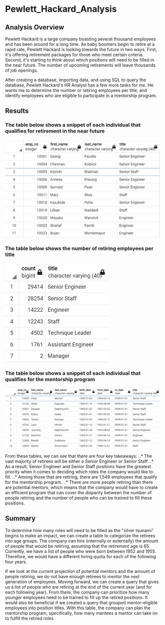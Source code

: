 # Pewlett_Hackard_Analysis
## Analysis Overview
Pewlett Hackard is a large company boasting several thousand employees and has been around for a long time. As baby boomers begin to retire at a rapid rate, Pewlett Hackard is looking towards the future in two ways. First, it's offering retirement packages for those who meet certain criteria. Second, it's starting to think about which positions will need to be filled in the near future. The number of upcoming retirements will leave thousands of job openings. 

After creating a database, importing data, and using SQL to query the database, Pewlett Hackard's HR Analyst has a few more tasks for me. He wants me to determine the number or retiring employees per title, and identify employees who are eligible to participate in a mentorship program.

## Results
### The table below shows a snippet of each individual that qualifies for retirement in the near future
![unique_titles](https://github.com/dgeroux/Pewlett_Hackard_Analysis/blob/main/unique_titles.png)
### The table below shows the number of retiring employees per title
![retiring_titles](https://github.com/dgeroux/Pewlett_Hackard_Analysis/blob/main/retiring_titles.png)
### The table below shows a snippet of each individual that qualifies for the mentorship program
![mentorship_eligibility](https://github.com/dgeroux/Pewlett_Hackard_Analysis/blob/main/mentorship_eligibility.png)

From these tables, we can see that there are four key takeaways:
..* The vast majority of retirees will be either a Senior Engineer or Senior Staff
..* As a result, Senior Engineer and Senior Staff positions have the greatest priority when it comes to deciding which roles the company would like to fill.
..* Among those that are retiring, there are 1,549 employees that qualify for the mentorship program.
..* There are more people retiring than there are potential mentors, which means that the company would have to create an efficient program that can cover the disparity between the number of people retiring and the number of people who can be trained to fill these positions.

## Summary
To determine how many roles will need to be filled as the "silver tsunami" begins to make an impact, we can create a table to categorize the retirees into age groups. The company can hire (internally or externally) the amount of people that would be retiring, assuming that the retirement age is 65. Currently, we have a list of people who were born between 1952 and 1955. Therefore, we would have a different hiring quota for each of the following four years.

If we look at the current projection of potential mentors and the amount of people retiring, we do not have enough retirees to mentor the next generation of employees. Moving forward, we can create a query that gives us a list of people who are retiring at the end of the current year (and for each following year). From there, the company can prioritize how many younger employees need to be trained to fill up the retired positions. It would also be beneficial if we created a query that grouped mentor-eligible employees into position titles. With this table, the company can plan the mentorship program, specifically, how many mentees a mentor can take on to fulfill the retired roles. 

